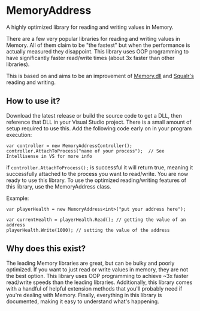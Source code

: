 # MemoryAddress
A highly optimized library for reading and writing values in Memory. 

There are a few very popular libraries for reading and writing values in Memory. All of them claim to be "the fastest" but when the performance is actually measured they disappoint. This library uses OOP programming to have significantly faster read/write times (about 3x faster than other libraries).

This is based on and aims to be an improvement of [Memory.dll](https://github.com/erfg12/memory.dll) and [Squalr's](https://github.com/Squalr/Squalr) reading and writing.

## How to use it?
Download the latest release or build the source code to get a DLL, then reference that DLL in your Visual Studio project. There is a small amount of setup required to use this. Add the following code early on in your program execution:

```
var controller = new MemoryAddressController();
controller.AttachToProcess("name of your process");  // See Intellisense in VS for more info
```

if ``controller.AttachToProcess();`` is successful it will return true, meaning it successfully attached to the process you want to read/write. You are now ready to use this library. To use the optimized reading/writing features of this library, use the MemoryAddress class. 

Example:
```
var playerHealth = new MemoryAddress<int>("put your address here");

var currentHealth = playerHealth.Read(); // getting the value of an address
playerHealth.Write(1000); // setting the value of the address
```

## Why does this exist?
The leading Memory libraries are great, but can be bulky and poorly optimized. If you want to just read or write values in memory, they are not the best option. This library uses OOP programming to achieve ~3x faster read/write speeds than the leading libraries. Additionally, this library comes with a handful of helpful extension methods that you'll probably need if you're dealing with Memory. Finally, everything in this library is documented, making it easy to understand what's happening.
